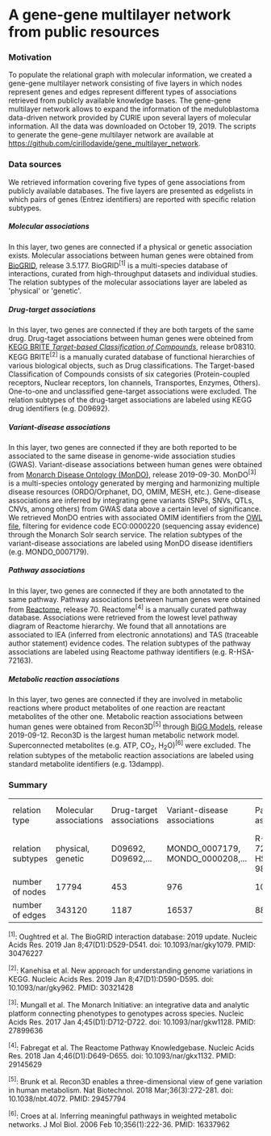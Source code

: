 # A gene-gene multilayer network from public resources

### Motivation

To populate the relational graph with molecular information, we created a gene-gene multilayer network consisting of five layers in which nodes represent genes and edges represent different types of associations retrieved from publicly available knowledge bases. The gene-gene multilayer network allows to expand the information of the meduloblastoma data-driven network provided by CURIE upon several layers of molecular information. All the data was downloaded on October 19, 2019. The scripts to generate the gene-gene multilayer network are available at https://github.com/cirillodavide/gene_multilayer_network.

### Data sources

We retrieved information covering five types of gene associations from publicly available databases. The five layers are presented as edgelists in which pairs of genes (Entrez identifiers) are reported with specific relation subtypes.

##### Molecular associations

In this layer, two genes are connected if a physical or genetic association exists. Molecular associations between human genes were obtained from [BioGRID](https://thebiogrid.org), release 3.5.177. BioGRID<sup>[1]</sup> is a multi-species database of interactions, curated from high-throughput datasets and individual studies. The relation subtypes of the molecular associations layer are labeled as 'physical' or 'genetic'.

##### Drug-target associations

In this layer, two genes are connected if they are both targets of the same drug. Drug-taget associations between human genes were obteined from [KEGG BRITE *Target-based Classification of Compounds*](https://www.genome.jp/kegg-bin/get_htext?br08010.keg), release br08310. KEGG BRITE<sup>[2]</sup> is a manually curated database of functional hierarchies of various biological objects, such as Drug classifications. The Target-based Classification of Compounds consists of six categories (Protein-coupled receptors, Nuclear receptors, Ion channels, Transportes, Enzymes, Others). One-to-one and unclassified gene-target associations were excluded. The relation subtypes of the drug-target associations are labeled using KEGG drug identifiers (e.g. D09692).

##### Variant-disease associations

In this layer, two genes are connected if they are both reported to be associated to the same disease in genome-wide association studies (GWAS). Variant-disease associations between human genes were obtained from [Monarch Disease Ontology (MonDO)](https://monarchinitiative.org), release 2019-09-30. MonDO<sup>[3]</sup> is a multi-species ontology generated by merging and harmonizing multiple disease resources (ORDO/Orphanet, DO, OMIM, MESH, etc.). Gene-disease associations are inferred by integrating gene variants (SNPs, SNVs, QTLs, CNVs, among others) from GWAS data above a certain level of significance. We retrieved MonDO entries with associated OMIM identifiers from the [OWL file](http://purl.obolibrary.org/obo/mondo.owl), filtering for evidence code ECO:0000220 (sequencing assay evidence) through the Monarch Solr search service. The relation subtypes of the variant-disease associations are labeled using MonDO disease identifiers (e.g. MONDO_0007179).

##### Pathway associations

In this layer, two genes are connected if they are both annotated to the same pathway. Pathway associations between human genes were obtained from [Reactome](https://reactome.org), release 70. Reactome<sup>[4]</sup> is a manually curated pathway database. Associations were retrieved from the lowest level pathway diagram of Reactome hierarchy. We found that all annotations are associated to IEA (inferred from electronic annotations) and TAS (traceable author statement) evidence codes. The relation subtypes of the pathway associations are labeled using Reactome pathway identifiers (e.g. R-HSA-72163).

##### Metabolic reaction associations

In this layer, two genes are connected if they are involved in metabolic reactions where product metabolites of one reaction are reactant metabolites of the other one. Metabolic reaction associations between human genes were obtained from Recon3D<sup>[5]</sup> through [BiGG Models](http://bigg.ucsd.edu), release 2019-09-12. Recon3D is the largest human metabolic network model. Superconnected metabolites (e.g. ATP, CO<sub>2</sub>, H<sub>2</sub>O)<sup>[6]</sup> were excluded. The relation subtypes of the metabolic reaction associations are labeled using standard metabolite identifiers (e.g. 13dampp).

### Summary

|||||||
|---|---|---|---|---|---|
|relation type|Molecular associations|Drug-target associations|Variant-disease associations|Pathways associations|Metabolic reaction associations|
|relation subtypes|physical, genetic|D09692, D09692,...|MONDO_0007179, MONDO_0000208,...|R-HSA-72163, R-HSA-983712,...|13dampp, 13_cis_retn,...|
|number of nodes|17794|453|976|10718|1786|
|number of edges|343120|1187|16537|888805|52077|

<sup>[1]</sup>: Oughtred et al. The BioGRID interaction database: 2019 update. Nucleic Acids Res. 2019 Jan 8;47(D1):D529-D541. doi: 10.1093/nar/gky1079. PMID: 30476227

<sup>[2]</sup>: Kanehisa et al. New approach for understanding genome variations in KEGG. Nucleic Acids Res. 2019 Jan 8;47(D1):D590-D595. doi: 10.1093/nar/gky962. PMID: 30321428

<sup>[3]</sup>: Mungall et al. The Monarch Initiative: an integrative data and analytic platform connecting phenotypes to genotypes across species. Nucleic Acids Res. 2017 Jan 4;45(D1):D712-D722. doi: 10.1093/nar/gkw1128. PMID: 27899636

<sup>[4]</sup>: Fabregat et al. The Reactome Pathway Knowledgebase. Nucleic Acids Res. 2018 Jan 4;46(D1):D649-D655. doi: 10.1093/nar/gkx1132. PMID: 29145629

<sup>[5]</sup>: Brunk et al. Recon3D enables a three-dimensional view of gene variation in human metabolism. Nat Biotechnol. 2018 Mar;36(3):272-281. doi: 10.1038/nbt.4072. PMID: 29457794

<sup>[6]</sup>: Croes at al. Inferring meaningful pathways in weighted metabolic networks. J Mol Biol. 2006 Feb 10;356(1):222-36. PMID: 16337962
